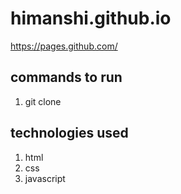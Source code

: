# himanshi.github.io

https://pages.github.com/

## commands to run
1. git clone

## technologies used
1. html
2. css
3. javascript
